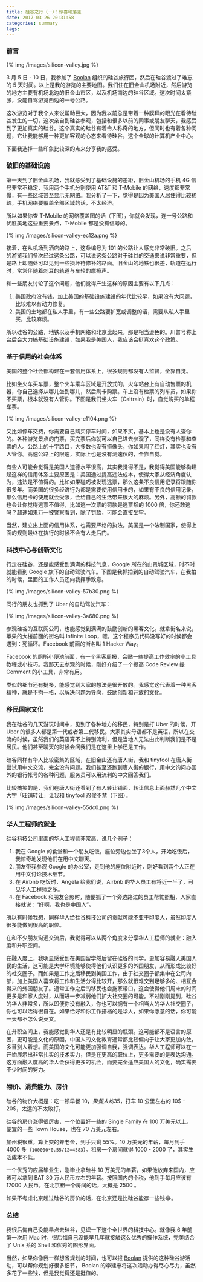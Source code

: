 ```yaml
---
title: 硅谷之行（一）：惊喜和落差
date: 2017-03-26 20:31:58
categories: summary
tags:
---
```


### 前言

{% img /images/silicon-valley.jpg %}

3 月 5 日 - 10 日，我参加了 [Boolan](http://boolan.com/) 组织的硅谷旅行团，然后在硅谷渡过了难忘的 5 天时间。以上是我的游览的主要地图。我们住在旧金山机场附近，然后游览的地方主要有机场北边的旧金山市区，以及机场南边的硅谷区域。这次时间太紧张，没能自驾游览西边的一号公路。

这次游览对于我个人来说帮助巨大，因为我以前总是带着一种膜拜的眼光在看待硅谷发生的一切，这次亲自到硅谷参观，包括和很多以前的同事或朋友聊天，我感受到了更加真实的硅谷。这个真实的硅谷有着令人称奇的地方，但同时也有着各种问题，它让我能够用一种更加客观的心态来看待硅谷，这个全球的计算机产业中心。

下面我选择一些印象比较深的点来分享我的感受。

### 破旧的基础设施

第一天到了旧金山机场，我就感受到了基础设施的差距，旧金山机场的手机 4G 信号非常不稳定，我用两个手机分别使用 AT&T 和 T-Mobile 的网络，速度都非常慢，有一些区域甚至显示无网络。我分析了一下，觉得是因为美国人居住得比较稀疏，手机网络要覆盖全部区域的话，不太经济。

所以如果你查 T-Mobile 的网络覆盖图的话（下图），你就会发现，连一号公路和优胜美地这些重要景点，T-Mobile 都是没有信号的。

{% img /images/silicon-valley-ec12a.png %}

接着，在从机场到酒店的路上，这条编号为 101 的公路让人感觉非常破旧。之后的游览我们多次经过这条公路，可以说这条公路对于硅谷的交通来说非常重要，但是路上却随处可以见到一些损坏待修补的路面。旧金山的地铁也很差，轨道在运行时，常常伴随着刺耳的轨道与车轮的摩擦声。

和一些朋友讨论了这个问题，他们觉得产生这样的原因主要有以下几点：

 1. 美国政府没有钱，加上美国的基础设施建设的年代比较早，如果没有大问题，比较难以有动力修复。
 1. 美国的土地都在私人手里，有一些公路要扩宽或调整的话，需要从私人手里买，比较麻烦。

所以硅谷的公路，地铁以及手机网络和北京比起来，那是相当逊色的。川普号称上台后会大力搞基础设施建设，如果我是美国人，我应该会挺喜欢这个政策。

### 基于信用的社会体系

美国的整个社会都构建在一套信用体系上，很多规则都没有人监督，全靠自觉。

比如坐火车买车票，整个火车乘车区域是开放式的，火车站台上有自动售票的机器，你自己选择从哪儿坐到哪儿，然后刷卡购票。车上没有检票的列车员，如果你不买票，根本就没有人管你。下图是我们坐火车（Caltrain）时，自觉购买的单程车票。

{% img /images/silicon-valley-e1104.png %}

又比如停车交费，你需要自己购买停车时间，如果不买，基本上也是没有人查你的。各种游览景点的门票，买完票后你就可以自己进去参观了，同样没有检票和查票的人。公路上的十字路口，大多数也没有摄像头，你如果闯了红灯，其实也没有人管你。高速公路上的限速，实际上也是没有测速仪的，全靠自觉。

有些人可能会觉得是美国人道德水平很高，其实我觉得不是，我觉得美国能够构建起这样的信用体系主要原因是：美国通过提高违法成本，使得大家从经济角度认为，违法是不值得的。比如如果碰巧被发现逃票，那么这条不良信用记录将跟随你很多年。而美国的很多经济行为都是需要使用信用卡的，如果有不良的信用记录，那么信用卡的使用就会受限，会给自己的生活带来很大的麻烦。另外，高额的罚款也会让你觉得逃票不值得，比如逃一次票的罚款是逃票额的 1000 倍，你还敢逃吗？超速如果万一被警察看到，除了罚款，可能会直接坐牢。

当然，建立出上面的信用体系，也需要严格的执法。美国是一个法制国家，使得上面的规则最终在执行的时候不会有人走后门。

### 科技中心与创新文化

行走在硅谷，还是能感受到满满的科技气息，Google 所在的山景城区域，时不时就能看到 Google 旗下的自动驾驶汽车。下图是我抓拍到的自动驾驶汽车，在我拍的时候，里面的工作人员还向我挥手致意。

{% img /images/silicon-valley-57b30.png %}

同行的朋友也抓到了 Uber 的自动驾驶汽车：

{% img /images/silicon-valley-3a680.png %}

参观硅谷的互联网公司，也能感觉到满满的鼓励创新的黑客文化。就拿街名来说，苹果的大楼前面的街名叫 Infinite Loop，嗯，这个程序员代码没写好的时候都会遇到：死循环。Facebook 前面的街名叫 1 Hacker Way。

Facebook 的厕所小便池前面，有一个黑客周报，会贴一些提高工作效率的小工具教程或小技巧。我那天去参观的时候，刚好介绍了一个提高 Code Review 提 Comment 的小工具，非常有用。

类似的细节还有挺多，能感觉到大家的想法是很开放的。我感觉这代表着一种黑客精神，就是不拘一格，以解决问题为导向，鼓励创新和开放的文化。

### 移民国家文化

我在硅谷的几天游玩时间中，见到了各种地方的移民，特别是打 Uber 的时候，开 Uber 的很多人都是第一代或者第二代移民。大家其实母语都不是英语，所以在交流的时候，虽然我们的英语算不上特别流利，但是当地人无法由此判断我们是不是居民。他们甚至聊天的时候会问我们是在这里上学还是工作。

硅谷同样有华人比较密集的区域，在旧金山还有唐人街，我和 tinyfool 在唐人街尝试用中文交流，完全没有问题。我们甚至还跑到唐人街的银行，用中文询问办国外的银行帐号的各种问题，服务员可以用流利的中文回答我们。

比较搞笑的是，我们在唐人街还看到了有人转让铺面，转让信息上面赫然几个中文大字「旺铺转让」让我和 tinyfool 忍俊不禁（下图）。

{% img /images/silicon-valley-55dc0.png %}

### 华人工程师的就业

硅谷科技公司里面的华人工程师非常高，说几个例子：

 1. 我在 Google 的食堂和一个朋友吃饭，座位旁边也坐了3个人，开始吃饭后，我惊奇地发现他们在用中文聊天。
 2. 朋友带我参观 Google 的办公室，走到他的座位附近时，刚好看到两个人正在用中文讨论技术细节。
 3. 在 Airbnb 吃饭时，Angela 给我们说，Airbnb 的华人员工有将近一半了，可见华人工程师之多。
 4. 在 Facebook 和朋友合影时，随便抓了一个旁边路过的员工帮忙照相，人家直接就说：“好啊，我也是中国人”。

所以有时候我想，同样华人给硅谷科技公司的贡献可能不亚于印度人，虽然印度人很多能做到很高的职位。

在和不少朋友沟通交流后，我觉得可以从两个角度来分享华人工程师的就业：融入度和升职空间。

在融入度上，我明显感受到在美国留学然后留在硅谷的同学，更加容易融入美国人民的生活，这可能是大学环境能够使得他们认识更多的外国朋友，从而形成比较好的社交圈子。而如果是工作之后移民到美国工作，由于社交圈子都集中在公司内部，加上美国人喜欢将工作和生活分得比较开，那么就很难交到足够多的、相互合得来的外国朋友了。通常工作之后的移民也会拖家带口，这会使得他们周末的时间更多是和家人度过，从而进一步减弱他们扩大社交圈的可能。不过刚刚提到，硅谷的华人非常多，所以即便你没有融入，你也可以拥有一个相当大的华人社交圈子，你也可以活得很自在。如果恰好和你工作搭档的是华人，如果你愿意的话，你可能一天都不怎么说英文。

在升职空间上，我能感觉到华人还是有比较明显的瓶颈。这可能都不是语言的原因，更可能是文化的原因。中国人的文化教育通常都比较偏向于让大家更加内敛，多替别人着想。而美国的文化可能更加强调自我，强调表达。华人工程师可以在一开始展示出非常扎实的技术实力，但是在更高的职位上，更多需要的是表达沟通。这方面融入度高的华人会获得更多的机会，而要完全适应美国人的文化，确实需要不少时间的努力。

### 物价、消费能力、房价

硅谷的物价大概是：吃一顿早餐 10$，聚餐人均 35$，打车 10 公里左右的 10$ - 20$，太远的不太敢打。

硅谷的房价涨得很厉害，一个位置好一些的 Single Family 在 100 万美元以上。便宜的一些 Town House，也在 70 万美元左右。

加州税很重，算上交的养老金，到手只剩 55%。10 万美元的年薪，每月到手 4000 多（`100000*0.55/12=4583`）。租房一个房间就得 1000 - 2000 了，其实生活成本不低。

一个优秀的应届毕业生，刚毕业拿硅谷 10 万美元的年薪，如果他放弃来国内，应该可以拿到 BAT 30 万人民币左右的年薪。按照国内的个税，他到手每月应该有 17000 人民币，在北京租一个房间的话，大概是 2500 。

如果不考虑北京超过硅谷的房价的话，在北京还是比硅谷能存一些钱😂。

### 总结

我很后悔自己没能早点去硅谷，见识一下这个全世界的科技中心。就像我 6 年前第一次用 Mac 时，很后悔自己没能早几年就接触这么优秀的操作系统，完美结合了 Unix 系的 Shell 和优秀的图形界面。

当然，如果你像我一样想省规划的时间，也可以报 [Boolan](http://boolan.com/) 提供的这种硅谷游活动，可以帮你规划好很多细节， Boolan 的李建忠将这次活动办得尽心尽力，虽然多花了一些钱，但是我觉得还是挺值的。

